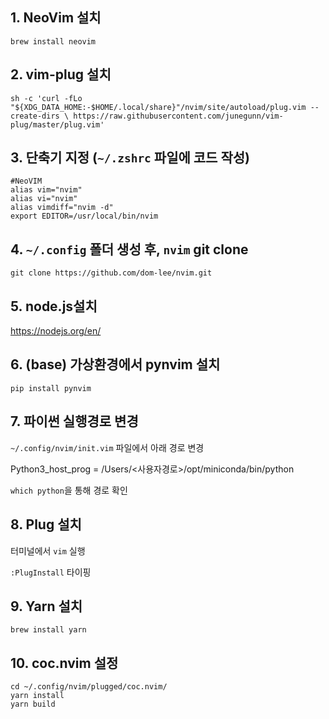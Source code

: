## 1. NeoVim 설치
`brew install neovim`

## 2. vim-plug 설치
`sh -c 'curl -fLo "${XDG_DATA_HOME:-$HOME/.local/share}"/nvim/site/autoload/plug.vim --create-dirs \
       https://raw.githubusercontent.com/junegunn/vim-plug/master/plug.vim'`

## 3. 단축기 지정 (`~/.zshrc` 파일에 코드 작성)
```
#NeoVIM
alias vim="nvim"
alias vi="nvim"
alias vimdiff="nvim -d"
export EDITOR=/usr/local/bin/nvim
```

## 4. `~/.config` 폴더 생성 후, `nvim` git clone
`git clone https://github.com/dom-lee/nvim.git`

## 5. node.js설치
https://nodejs.org/en/

## 6. (base) 가상환경에서 pynvim 설치
`pip install pynvim`

## 7. 파이썬 실행경로 변경
`~/.config/nvim/init.vim` 파일에서 아래 경로 변경

Python3_host_prog = /Users/<사용자경로>/opt/miniconda/bin/python

`which python`을 통해 경로 확인

## 8. Plug 설치
터미널에서 `vim` 실행

`:PlugInstall` 타이핑

## 9. Yarn 설치
`brew install yarn`

## 10. coc.nvim 설정
```
cd ~/.config/nvim/plugged/coc.nvim/
yarn install
yarn build
```



